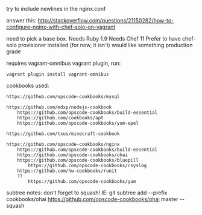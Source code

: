 

try to include newlines in the nginx.conf


answer this:  http://stackoverflow.com/questions/21150282/how-to-configure-nginx-with-chef-solo-on-vagrant


need to pick a base box.
  Needs Ruby 1.9
  Needs Chef 11
  Prefer to have chef-solo provisioner installed (for now, it isn't)
  would like something production grade

requires vagrant-omnibus vagrant plugin, run: 

	vagrant plugin install vagrant-omnibus

cookbooks used:

	https://github.com/opscode-cookbooks/mysql

	https://github.com/mdxp/nodejs-cookbook
		https://github.com/opscode-cookbooks/build-essential
		https://github.com/cookbooks/apt
		https://github.com/opscode-cookbooks/yum-epel

	https://github.com/txus/minecraft-cookbook

	https://github.com/opscode-cookbooks/nginx
		https://github.com/opscode-cookbooks/build-essential
		https://github.com/opscode-cookbooks/ohai
		https://github.com/opscode-cookbooks/bluepill		
			https://github.com/opscode-cookbooks/rsyslog
		https://github.com/hw-cookbooks/runit
		??
			https://github.com/opscode-cookbooks/yum

subtree notes: don't forget to squash!  IE:
    git subtree add --prefix cookbooks/ohai https://github.com/opscode-cookbooks/ohai master --squash		